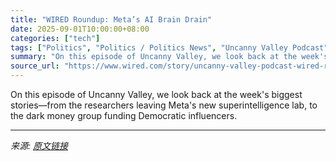 ```yaml
---
title: "WIRED Roundup: Meta’s AI Brain Drain"
date: 2025-09-01T10:00:00+08:00
categories: ["tech"]
tags: ["Politics", "Politics / Politics News", "Uncanny Valley Podcast", "News", "Meta", "artificial intelligence", "Uncanny Valley"]
summary: "On this episode of Uncanny Valley, we look back at the week's biggest stories—from the researchers leaving Meta's new superintelligence lab, to the dark money group funding Democratic influencers."
source_url: "https://www.wired.com/story/uncanny-valley-podcast-wired-roundup-metas-ai-brain-drain/"
---
```


On this episode of Uncanny Valley, we look back at the week's biggest stories—from the researchers leaving Meta's new superintelligence lab, to the dark money group funding Democratic influencers.

---

*来源: [原文链接](https://www.wired.com/story/uncanny-valley-podcast-wired-roundup-metas-ai-brain-drain/)*
